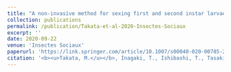 ```yaml
---
title: "A non-invasive method for sexing first and second instar larvae of termites using external morphology"
collection: publications
permalink: /publication/Takata-et-al-2020-Insectes-Sociaux
excerpt: ''
date: 2020-09-22
venue: 'Insectes Sociaux'
paperurl: 'https://link.springer.com/article/10.1007/s00040-020-00785-2'
citation: '<b><u>Takata, M.</u></b>, Inagaki, T., Ishibashi, T., Tasaki, E., Matsuura, K. (2020) <i>Insectes Sociaux</i> <b>67</b>: 487-493.'
---
```


<!-- 論文の要約・解説など入れたければここ打つ -->

